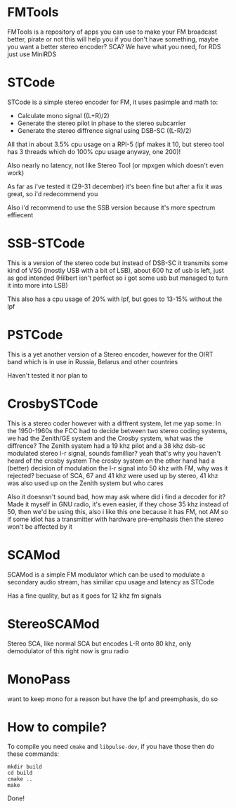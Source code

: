 # FMTools
FMTools is a repository of apps you can use to make your FM broadcast better, pirate or not this will help you if you don't have something, maybe you want a better stereo encoder? SCA? We have what you need, for RDS just use MiniRDS

# STCode
STCode is a simple stereo encoder for FM, it uses pasimple and math to:
-   Calculate mono signal ((L+R)/2)
-   Generate the stereo pilot in phase to the stereo subcarrier
-   Generate the stereo diffrence signal using DSB-SC ((L-R)/2)

All that in about 3.5% cpu usage on a RPI-5 (lpf makes it 10, but stereo tool has 3 threads which do 100% cpu usage anyway, one 200)!

Also nearly no latency, not like Stereo Tool (or mpxgen which doesn't even work)

As far as i've tested it (29-31 december) it's been fine but after a fix it was great, so i'd redecommend you

Also i'd recommend to use the SSB version because it's more spectrum effiecent

# SSB-STCode
This is a version of the stereo code but instead of DSB-SC it transmits some kind of VSG (mostly USB with a bit of LSB), about 600 hz of usb is left, just as god intended (Hilbert isn't perfect so i got some usb but managed to turn it into more into LSB)

This also has a cpu usage of 20% with lpf, but goes to 13-15% without the lpf

# PSTCode
This is a yet another version of a Stereo encoder, however for the OIRT band which is in use in Russia, Belarus and other countries

Haven't tested it nor plan to

# CrosbySTCode
This is a stereo coder however with a diffrent system, let me yap some: 
In the 1950-1960s the FCC had to decide between two stereo coding systems, we had the Zenith/GE system and the Crosby system, what was the diffrence?
The Zenith system had a 19 khz pilot and a 38 khz dsb-sc modulated stereo l-r signal, sounds familliar? yeah that's why you haven't heard of the crosby system
The crosby system on the other hand had a (better) decision of modulation the l-r signal into 50 khz with FM, why was it rejected? becuase of SCA, 67 and 41 khz were used up by stereo, 41 khz was also used up on the Zenith system but who cares

Also it doesnsn't sound bad, how may ask where did i find a decoder for it? Made it myself in GNU radio, it's even easier, if they chose 35 khz instead of 50, then we'd be using this, also i like this one because it has FM, not AM so if some idiot has a transmitter with hardware pre-emphasis then the stereo won't be affected by it

# SCAMod
SCAMod is a simple FM modulator which can be used to modulate a secondary audio stream, has similiar cpu usage and latency as STCode

Has a fine quality, but as it goes for 12 khz fm signals

# StereoSCAMod
Stereo SCA, like normal SCA but encodes L-R onto 80 khz, only demodulator of this right now is gnu radio

# MonoPass
want to keep mono for a reason but have the lpf and preemphasis, do so

# How to compile?
To compile you need `cmake` and `libpulse-dev`, if you have those then do these commands:
```
mkdir build
cd build
cmake ..
make
```
Done!